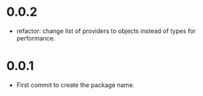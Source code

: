 # 0.0.2
- refactor: change list of providers to objects instead of types for performance.

# 0.0.1

- First commit to create the package name.
